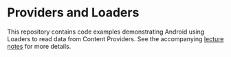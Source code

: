 # Providers and Loaders

This repository contains code examples demonstrating Android using Loaders to read data from Content Providers. See the accompanying [lecture notes](https://info448-s17.github.io/lecture-notes/providers-and-loaders.html) for more details.